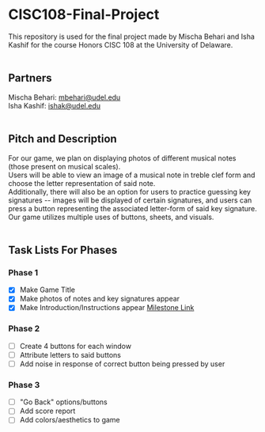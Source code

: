 # CISC108-Final-Project
This repository is used for the final project made by Mischa Behari and Isha Kashif for the course Honors CISC 108 at the University of Delaware.<br><br>
## Partners 
Mischa Behari: mbehari@udel.edu<br>
Isha Kashif: ishak@udel.edu<br><br>
## Pitch and Description
For our game, we plan on displaying photos of different musical notes (those present on musical scales).<br>
Users will be able to view an image of a musical note in treble clef form and choose the letter representation of said note.<br>
Additionally, there will also be an option for users to practice guessing key signatures -- images will be displayed of certain signatures, and users can press a button representing the associated letter-form of said key signature.<br>
Our game utilizes multiple uses of buttons, sheets, and visuals.<br><br>
## Task Lists For Phases
### Phase 1
- [x] Make Game Title
- [x] Make photos of notes and key signatures appear
- [x] Make Introduction/Instructions appear
[Milestone Link](https://youtu.be/hAYiD_HSWds?si=n21MB1OUJMUMO9-P)
### Phase 2
- [ ] Create 4 buttons for each window
- [ ] Attribute letters to said buttons
- [ ] Add noise in response of correct button being pressed by user
### Phase 3
- [ ] "Go Back" options/buttons
- [ ] Add score report
- [ ] Add colors/aesthetics to game
